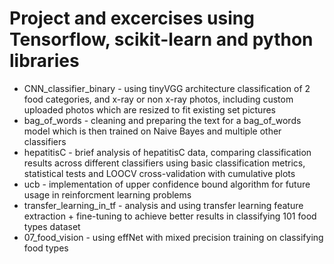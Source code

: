 # Project and excercises using Tensorflow, scikit-learn and python libraries

* CNN_classifier_binary - using tinyVGG architecture classification of 2 food categories, and x-ray or non x-ray photos, including custom uploaded photos which are resized to fit existing set pictures
* bag_of_words - cleaning and preparing the text for a bag_of_words model which is then trained on Naive Bayes and multiple other classifiers
* hepatitisC - brief analysis of hepatitisC data, comparing classification results across different classifiers using basic classification metrics, statistical tests and LOOCV cross-validation with cumulative plots
* ucb - implementation of upper confidence bound algorithm for future usage in reinforcment learning problems
* transfer_learning_in_tf - analysis and using transfer learning feature extraction + fine-tuning to achieve better results in classifying 101 food types dataset
* 07_food_vision - using effNet with mixed precision training on classifying food types
